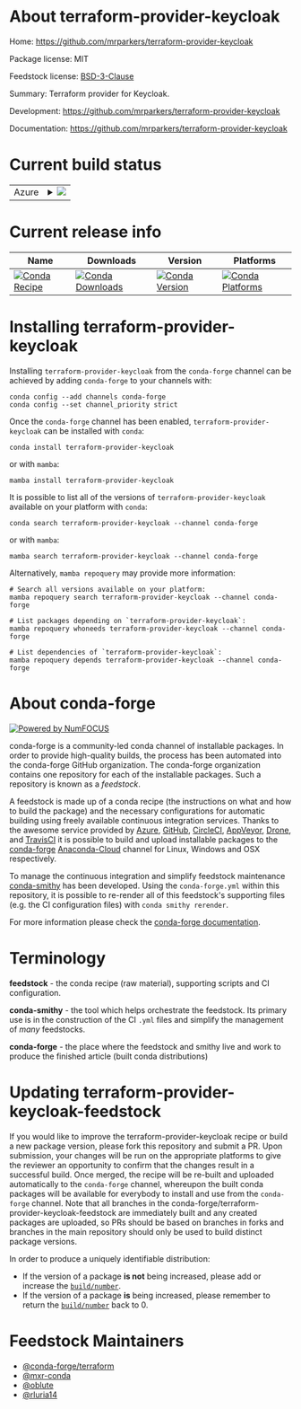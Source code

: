 About terraform-provider-keycloak
=================================

Home: https://github.com/mrparkers/terraform-provider-keycloak

Package license: MIT

Feedstock license: [BSD-3-Clause](https://github.com/conda-forge/terraform-provider-keycloak-feedstock/blob/main/LICENSE.txt)

Summary: Terraform provider for Keycloak.

Development: https://github.com/mrparkers/terraform-provider-keycloak

Documentation: https://github.com/mrparkers/terraform-provider-keycloak

Current build status
====================


<table>
    
  <tr>
    <td>Azure</td>
    <td>
      <details>
        <summary>
          <a href="https://dev.azure.com/conda-forge/feedstock-builds/_build/latest?definitionId=9314&branchName=main">
            <img src="https://dev.azure.com/conda-forge/feedstock-builds/_apis/build/status/terraform-provider-keycloak-feedstock?branchName=main">
          </a>
        </summary>
        <table>
          <thead><tr><th>Variant</th><th>Status</th></tr></thead>
          <tbody><tr>
              <td>linux_64</td>
              <td>
                <a href="https://dev.azure.com/conda-forge/feedstock-builds/_build/latest?definitionId=9314&branchName=main">
                  <img src="https://dev.azure.com/conda-forge/feedstock-builds/_apis/build/status/terraform-provider-keycloak-feedstock?branchName=main&jobName=linux&configuration=linux_64_" alt="variant">
                </a>
              </td>
            </tr><tr>
              <td>osx_64</td>
              <td>
                <a href="https://dev.azure.com/conda-forge/feedstock-builds/_build/latest?definitionId=9314&branchName=main">
                  <img src="https://dev.azure.com/conda-forge/feedstock-builds/_apis/build/status/terraform-provider-keycloak-feedstock?branchName=main&jobName=osx&configuration=osx_64_" alt="variant">
                </a>
              </td>
            </tr><tr>
              <td>win_64</td>
              <td>
                <a href="https://dev.azure.com/conda-forge/feedstock-builds/_build/latest?definitionId=9314&branchName=main">
                  <img src="https://dev.azure.com/conda-forge/feedstock-builds/_apis/build/status/terraform-provider-keycloak-feedstock?branchName=main&jobName=win&configuration=win_64_" alt="variant">
                </a>
              </td>
            </tr>
          </tbody>
        </table>
      </details>
    </td>
  </tr>
</table>

Current release info
====================

| Name | Downloads | Version | Platforms |
| --- | --- | --- | --- |
| [![Conda Recipe](https://img.shields.io/badge/recipe-terraform--provider--keycloak-green.svg)](https://anaconda.org/conda-forge/terraform-provider-keycloak) | [![Conda Downloads](https://img.shields.io/conda/dn/conda-forge/terraform-provider-keycloak.svg)](https://anaconda.org/conda-forge/terraform-provider-keycloak) | [![Conda Version](https://img.shields.io/conda/vn/conda-forge/terraform-provider-keycloak.svg)](https://anaconda.org/conda-forge/terraform-provider-keycloak) | [![Conda Platforms](https://img.shields.io/conda/pn/conda-forge/terraform-provider-keycloak.svg)](https://anaconda.org/conda-forge/terraform-provider-keycloak) |

Installing terraform-provider-keycloak
======================================

Installing `terraform-provider-keycloak` from the `conda-forge` channel can be achieved by adding `conda-forge` to your channels with:

```
conda config --add channels conda-forge
conda config --set channel_priority strict
```

Once the `conda-forge` channel has been enabled, `terraform-provider-keycloak` can be installed with `conda`:

```
conda install terraform-provider-keycloak
```

or with `mamba`:

```
mamba install terraform-provider-keycloak
```

It is possible to list all of the versions of `terraform-provider-keycloak` available on your platform with `conda`:

```
conda search terraform-provider-keycloak --channel conda-forge
```

or with `mamba`:

```
mamba search terraform-provider-keycloak --channel conda-forge
```

Alternatively, `mamba repoquery` may provide more information:

```
# Search all versions available on your platform:
mamba repoquery search terraform-provider-keycloak --channel conda-forge

# List packages depending on `terraform-provider-keycloak`:
mamba repoquery whoneeds terraform-provider-keycloak --channel conda-forge

# List dependencies of `terraform-provider-keycloak`:
mamba repoquery depends terraform-provider-keycloak --channel conda-forge
```


About conda-forge
=================

[![Powered by
NumFOCUS](https://img.shields.io/badge/powered%20by-NumFOCUS-orange.svg?style=flat&colorA=E1523D&colorB=007D8A)](https://numfocus.org)

conda-forge is a community-led conda channel of installable packages.
In order to provide high-quality builds, the process has been automated into the
conda-forge GitHub organization. The conda-forge organization contains one repository
for each of the installable packages. Such a repository is known as a *feedstock*.

A feedstock is made up of a conda recipe (the instructions on what and how to build
the package) and the necessary configurations for automatic building using freely
available continuous integration services. Thanks to the awesome service provided by
[Azure](https://azure.microsoft.com/en-us/services/devops/), [GitHub](https://github.com/),
[CircleCI](https://circleci.com/), [AppVeyor](https://www.appveyor.com/),
[Drone](https://cloud.drone.io/welcome), and [TravisCI](https://travis-ci.com/)
it is possible to build and upload installable packages to the
[conda-forge](https://anaconda.org/conda-forge) [Anaconda-Cloud](https://anaconda.org/)
channel for Linux, Windows and OSX respectively.

To manage the continuous integration and simplify feedstock maintenance
[conda-smithy](https://github.com/conda-forge/conda-smithy) has been developed.
Using the ``conda-forge.yml`` within this repository, it is possible to re-render all of
this feedstock's supporting files (e.g. the CI configuration files) with ``conda smithy rerender``.

For more information please check the [conda-forge documentation](https://conda-forge.org/docs/).

Terminology
===========

**feedstock** - the conda recipe (raw material), supporting scripts and CI configuration.

**conda-smithy** - the tool which helps orchestrate the feedstock.
                   Its primary use is in the construction of the CI ``.yml`` files
                   and simplify the management of *many* feedstocks.

**conda-forge** - the place where the feedstock and smithy live and work to
                  produce the finished article (built conda distributions)


Updating terraform-provider-keycloak-feedstock
==============================================

If you would like to improve the terraform-provider-keycloak recipe or build a new
package version, please fork this repository and submit a PR. Upon submission,
your changes will be run on the appropriate platforms to give the reviewer an
opportunity to confirm that the changes result in a successful build. Once
merged, the recipe will be re-built and uploaded automatically to the
`conda-forge` channel, whereupon the built conda packages will be available for
everybody to install and use from the `conda-forge` channel.
Note that all branches in the conda-forge/terraform-provider-keycloak-feedstock are
immediately built and any created packages are uploaded, so PRs should be based
on branches in forks and branches in the main repository should only be used to
build distinct package versions.

In order to produce a uniquely identifiable distribution:
 * If the version of a package **is not** being increased, please add or increase
   the [``build/number``](https://docs.conda.io/projects/conda-build/en/latest/resources/define-metadata.html#build-number-and-string).
 * If the version of a package **is** being increased, please remember to return
   the [``build/number``](https://docs.conda.io/projects/conda-build/en/latest/resources/define-metadata.html#build-number-and-string)
   back to 0.

Feedstock Maintainers
=====================

* [@conda-forge/terraform](https://github.com/conda-forge/terraform/)
* [@mxr-conda](https://github.com/mxr-conda/)
* [@oblute](https://github.com/oblute/)
* [@rluria14](https://github.com/rluria14/)

